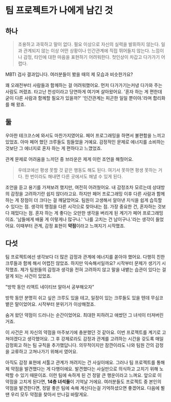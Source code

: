 # 팀 프로젝트가 나에게 남긴 것

## 하나

> 조용하고 과묵하고 말이 없다. 필요 이상으로 자신의 실력을 발휘하지 않는다. 일과 관계되지 않는 이상 어떤 상황이나 인간관계에 직접 뛰어들지 않는다. 느낌이나 감정, 타인에 대한 마음을 표현하기 어려워한다. 첫인상이 차갑고 다가가기 어렵다.

MBTI 검사 결과입니다. 여러분들이 봤을 때의 제 모습과 비슷한가요?

꽤 오래전부터 사람들과 함께하는 걸 어려워했어요. 먼저 다가가기는커녕 다가와 주는 사람도 꺼렸죠. 타고난 천성이라고 당연하게 여기며 살아왔어요. '혼자 하는 게 편한데 굳이 다른 사람과 함께할 필요가 있을까?' '인간관계는 피곤한 일일 뿐이야.'라며 합리화를 해 왔죠.

## 둘

우아한 테크코스에 와서도 마찬가지였어요. 페어 프로그래밍을 하면서 불편함을 느끼고 있었죠. 아마 페어 했던 크루들도 힘들었을 거예요. 감정적인 문제로 에너지를 소비하는 것보단 그 에너지로 혼자 하는 게 편하다고 느꼈었죠. 

관계 문제로 어려움을 느끼던 중 브라운은 제게 이런 조언을 해줬어요.

> 우테코에선 평생 못할 것 같은 행동도 해도 된다. 여기서 못하면 평생 못하는 거다. 한 번이라도 해내면 다른 곳에서도 해낼 수 있게 된다.

조언을 듣고 용기를 가져보려 했지만, 여전히 어려웠어요. 내 감정조차 모르는데 상대방의 감정을 고려하기란 쉽지 않더라고요.  하지만 페어 프로그래밍 이후 다른 사람과 함께하는 게 장점이 더 크다는 걸 깨달았어요. 팀원이 고생해서 알아낸 지식을 쉽게 습득할 수 있다는 점. 생각의 맹점을 다른 시각으로 찾아내는 점. 가장 중요한 건, 혼자하는 것보다 재밌다는 점.  혼자 하는 게 좋다는 오만한 생각을 버리게 된 계기가 페어 프로그래밍이죠. '남들에게 배울 게 이렇게나 많구나.' '나를 고치는 건 남이구나.'라는 생각이 들었어요. 이때부터 관계, 감정 표현이 **약점**이라고 느껴지기 시작했죠.

## 다섯

팀 프로젝트에선 생각보다 더 많은 감정과 관계에 에너지를 쏟아야 했어요. 다행히 친한 크루들과 함께 해서 어렵진 않았죠. 하지만 익숙해서일까요? 시작부터 문제가 생기기 시작했죠. 제가 팀원들의 감정과 생각을 전혀 고려하지 않고 말을 내뱉는 습관이 있다는 걸 알게 되는 사건이 있었죠.

"방학 동안 리액트 네이티브 알아서 공부해오자"

방학 동안 분명히 쉬고 싶은 크루도 있을 테고, 일정이 있는 크루들도 있을 텐데 무심코 뱉은 말이었어요. 시작부터 분위기가 이상해졌죠. 

숨겨 왔던 약점이 드러나는 순간이었어요. 최대한 피하려고 애썼던 그 녀석이 터져버린 거죠. 

이 사건은 저 자신의 약점을 마주보기에 충분했던 것 같아요. 이번 프로젝트를 계기로 고쳐야겠다고 생각했어요. 그 후 강제로라도 감정과 관계를 고려하는 시간을 갖도록 매일 감정회고 하는 팀 규칙을 추가했답니다. 의무적이지만 잠깐이라도 나와 팀원 간의 감정을 교류하고 고쳐나가기 위해서 였어요.

아직도 감정 표현에 서툴고 관계가 꺼려지는 건 사실이에요. 그러나 팀 프로젝트를 통해 제 약점을 발견했다는 게 다행이에요. 발견했다는 사실만으로 의식하고 고치기 위해 노력할 수 있기 때문이죠. 이런 팀에 속하게 된 건 정말 큰 행운이라고 느껴요. 앞으로 이 약점을 고치게 된다면, **14층 녀석들**이 기억날 거에요. 여러분들도 프로젝트 중 본인의 약점을 발견한다면, 정말 좋은 팀에 속해  계신다는걸 기억하셨으면 좋겠어요. 다음에 뵐 땐 우리 모두 약점을 찾아서 만나길 바랄게요.
